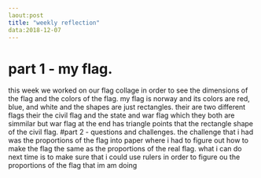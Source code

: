 ```yaml
---
laout:post
title: "weekly reflection"
data:2018-12-07
---
```


# part 1 - my flag.
this week we worked on our flag collage in order to see the dimensions of the flag and the colors of the flag. my flag is norway and its colors are red, blue, and white and the shapes are just rectangles. their are two different flags their the civil flag and the state and war flag which they both are simmilar but war flag at the end has triangle points that the rectangle shape of the civil flag.
#part 2 - questions and challenges.
the challenge that i had was the proportions of the flag into paper where i had to figure out how to make the flag the same as the proportions of the real flag. what i can do next time is to make sure that i could use rulers in order to figure ou the proportions of the flag that im am doing
